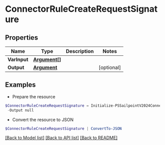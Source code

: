 # ConnectorRuleCreateRequestSignature
## Properties

Name | Type | Description | Notes
------------ | ------------- | ------------- | -------------
**VarInput** | [**Argument[]**](Argument.md) |  | 
**Output** | [**Argument**](Argument.md) |  | [optional] 

## Examples

- Prepare the resource
```powershell
$ConnectorRuleCreateRequestSignature = Initialize-PSSailpointV2024ConnectorRuleCreateRequestSignature  -VarInput null `
 -Output null
```

- Convert the resource to JSON
```powershell
$ConnectorRuleCreateRequestSignature | ConvertTo-JSON
```

[[Back to Model list]](../README.md#documentation-for-models) [[Back to API list]](../README.md#documentation-for-api-endpoints) [[Back to README]](../README.md)

